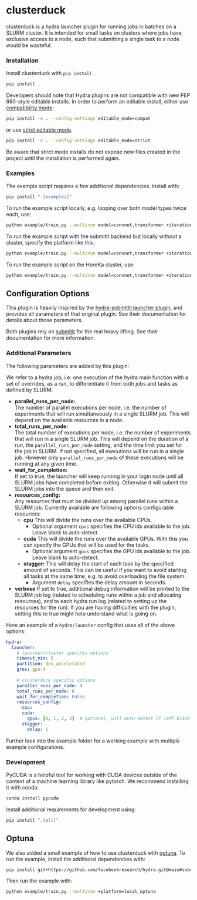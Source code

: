 # clusterduck

clusterduck is a hydra launcher plugin for running jobs in batches on a SLURM cluster. It is intended for small tasks on clusters where jobs have exclusive access to a node, such that submitting a single task to a node would be wasteful.

### Installation
Install clusterduck with `pip install .`
```bash
pip install .
```

Developers should note that Hydra plugins are not compatible with new PEP 660-style editable installs.
In order to perform an editable install, either use [compatibility mode](https://setuptools.pypa.io/en/latest/userguide/development_mode.html#legacy-behavior):
```bash
pip install -e . --config-settings editable_mode=compat
```
or use [strict editable mode](https://setuptools.pypa.io/en/latest/userguide/development_mode.html#strict-editable-installs).
```bash
pip install -e . --config-settings editable_mode=strict
```
Be aware that strict mode installs do not expose new files created in the project until the installation is performed again.

### Examples
The example script requires a few additional dependencies. Install with:
```bash
pip install ".[examples]"
```

To run the example script locally, e.g. looping over both model types twice each, use:
```bash
python example/train.py --multirun model=convnet,transformer +iteration="range(2)"
```

To run the example script with the submitit backend but locally without a cluster, specify the platform like this:
```bash
python example/train.py --multirun model=convnet,transformer +iteration="range(2)" +platform=slurm_debug
```

To run the example script on the HoreKa cluster, use:
```bash
python example/train.py --multirun model=convnet,transformer +iteration="range(2)" +platform=horeka
```

## Configuration Options
This plugin is heavily inspired by the [hydra-submitit-launcher plugin](https://hydra.cc/docs/plugins/submitit_launcher/), and provides all parameters of that original plugin. See their documentation for details about those parameters.

Both plugins rely on [submitit](https://github.com/facebookincubator/submitit) for the real heavy lifting. See their documentation for more information.

### Additional Parameters
The following parameters are added by this plugin:

We refer to a hydra job, i.e. one execution of the hydra main function with a set of overrides, as a *run*, to differentiate it from both jobs and tasks as defined by SLURM.

- **parallel_runs_per_node:**  
The number of parallel executions per node, i.e. the number of experiments that will run simultaneously in a single SLURM job.
This will depend on the available resources in a node.
- **total_runs_per_node:**  
The total number of executions per node, i.e. the number of experiments that will run in a single SLURM job.
This will depend on the duration of a run, the `parallel_runs_per_node` setting, and the time limit you set for the job in SLURM.
If not specified, all executions will be run in a single job.
However only `parallel_runs_per_node` of these executions will be running at any given time.
- **wait_for_completion:**  
If set to true, the launcher will keep running in your login node until all SLURM jobs have completed before exiting.
Otherwise it will submit the SLURM jobs into the queue and then exit.
- **resources_config:**  
Any resources that must be divided up among parallel runs within a SLURM job.
Currently available are following options configurable resources:
  - **cpu** This will divide the runs over the available CPUs.
    - Optional argument `cpus` specifies the CPU ids available to the job. Leave blank to auto-detect.
  - **cuda** This will divide the runs over the available GPUs. With this you can specify the GPUs that will be used for the tasks.
    - Optional argument `gpus` specifies the GPU ids available to the job. Leave blank to auto-detect.
  - **stagger:** This will delay the start of each task by the specified amount of seconds. This can be useful if you want to avoid starting all tasks at the same time, e.g. to avoid overloading the file system.
    - Argument `delay` specifies the delay amount in seconds.
- **verbose**
If set to true, additional debug information will be printed to the SLURM job log (related to scheduling runs within a job and allocating resources), and to each hydra run log (related to setting up the resources for the run).
If you are having difficulties with the plugin, setting this to true might help understand what is going on.

Here an example of a `hydra/launcher` config that uses all of the above options:
```yaml
hydra:
  launcher:
    # launcher/cluster specific options
    timeout_min: 5
    partition: dev_accelerated
    gres: gpu:4
    
    # clusterduck specific options
    parallel_runs_per_node: 4
    total_runs_per_node: 8
    wait_for_completion: False
    resources_config:
      cpu:
      cuda:
        gpus: [0, 1, 2, 3]  # optional, will auto-detect if left blank
      stagger:
        delay: 5
```

Further look into the example folder for a working example with multiple example configurations.

### Development
PyCUDA is a helpful tool for working with CUDA devices outside of the context of a machine learning library like pytorch. We recommend installing it with conda:
```bash
conda install pycuda
```

Install additional requirements for development using:
```bash
pip install ".[all]"
```

## Optuna

We also added a small example of how to use clusterduck with [optuna](https://optuna.org/). To run the example, install the additional dependencies with:
```bash
pip install git+https://github.com/facebookresearch/hydra.git@main#subdirectory='plugins/hydra_optuna_sweeper'
```

Then run the example with:
```bash
python example/train.py --multirun +platform=local_optuna
```